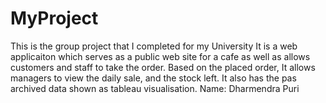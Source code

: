 # MyProject
This is the group project that I completed for my University
It is a web applicaiton which serves as a public web site for a cafe as well as allows customers and staff to take the order. Based on the placed order, 
It allows managers to view the daily sale, and the stock left. It also has the pas archived data shown as tableau visualisation. 
Name: Dharmendra Puri
